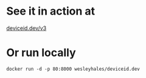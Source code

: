 
# See it in action at 
[deviceid.dev/v3](deviceid.dev/v3])

# Or run locally
```docker run -d -p 80:8000 wesleyhales/deviceid.dev```
